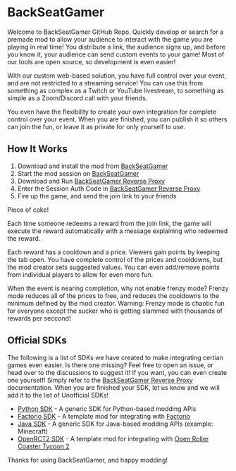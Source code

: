 # BackSeatGamer
Welcome to BackSeatGamer GitHub Repo. Quickly develop or search for a premade mod to allow your audience to interact with the game you are playing in real time! You distribute a link, the audience signs up, and before you know it, your audience can send custom events to your game! Most of our tools are open source, so development is even easier! 

With our custom web-based solution, you have full control over your event, and are not restricted to a streaming service! You can use this from something as complex as a Twitch or YouTube livestream, to something as simple as a Zoom/Discord call with your friends.

You even have the flexibility to create your own integration for complete control over your event. When you are finished, you can publish it so others can join the fun, or leave it as private for only yourself to use.

## How It Works
1. Download and install the mod from [BackSeatGamer](https://backseatgamer.pythonanywhere.com/)
2. Start the mod session on [BackSeatGamer](https://backseatgamer.pythonanywhere.com/)
3. Download and Run [BackSeatGamer Reverse Proxy](https://github.com/BackSeatGamerCode/ReverseProxy/releases/latest)
4. Enter the Session Auth Code in [BackSeatGamer Reverse Proxy](https://github.com/BackSeatGamerCode/ReverseProxy/releases/latest)
5. Fire up the game, and send the join link to your friends

Piece of cake!

Each time someone redeems a reward from the join link, the game will execute the reward automatically with a message explaining who redeemed the reward.

Each reward has a cooldown and a price. Viewers gain points by keeping the tab open. You have complete control of the prices and cooldowns, but the mod creator sets suggested values. You can even add/remove points from individual players to allow for even more fun.

When the event is nearing completion, why not enable frenzy mode? Frenzy mode reduces all of the prices to free, and reduces the cooldowns to the minimum defined by the mod creator. 
Warning: Frenzy mode is chaotic fun for everyone except the sucker who is getting slammed with thousands of rewards per seccond!

## Official SDKs
The following is a list of SDKs we have created to make integrating certian games even easier. Is there one missing? Feel free to open an issue, or head over to the discussions to suggest it! If you want, you can even create one yourself! Simply refer to the [BackSeatGamer Reverse Proxy](https://github.com/BackSeatGamerCode/ReverseProxy) documentation. When you are finished your SDK, let us know and we will add it to the list of Unofficial SDKs!

- [Python SDK](https://github.com/BackSeatGamerCode/PythonSDK) - A generic SDK for Python-based modding APIs
- [Factorio SDK](https://github.com/BackSeatGamerCode/FactorioSDK) - A template mod for integrating with [Factorio](https://www.factorio.com/)
- [Java SDK](https://github.com/BackSeatGamerCode/JavaSDK) - A generic SDK for Java-based modding APIs (example: Minecraft)
- [OpenRCT2 SDK](https://github.com/BackSeatGamerCode/OpenRCT2SDK) - A template mod for integrating with [Open Roller Coaster Tycoon 2](https://openrct2.org/)


Thanks for using BackSeatGamer, and happy modding!
